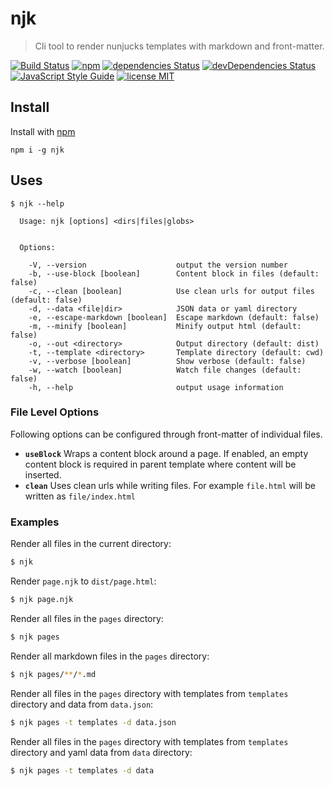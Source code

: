 # njk

> Cli tool to render nunjucks templates with markdown and front-matter.

[![Build Status](https://travis-ci.org/mohitsinghs/njk.svg)](https://travis-ci.org/mohitsinghs/njk)
[![npm](https://badge.fury.io/js/njk.svg)](http://badge.fury.io/js/njk)
[![dependencies Status](https://david-dm.org/mohitsinghs/njk/status.svg)](https://david-dm.org/mohitsinghs/njk)
[![devDependencies Status](https://david-dm.org/mohitsinghs/njk/dev-status.svg)](https://david-dm.org/mohitsinghs/njk?type=dev)
[![JavaScript Style Guide](https://img.shields.io/badge/code_style-standard-brightgreen.svg)](https://standardjs.com)
[![license MIT](https://img.shields.io/badge/license-MIT-brightgreen.svg)](https://github.com/mohitsinghs/njk/blob/master/LICENSE)

## Install

Install with [npm](https://npm.im/njk)

```console
npm i -g njk
```

## Uses

```console
$ njk --help

  Usage: njk [options] <dirs|files|globs>


  Options:

    -V, --version                    output the version number
    -b, --use-block [boolean]        Content block in files (default: false)
    -c, --clean [boolean]            Use clean urls for output files (default: false)
    -d, --data <file|dir>            JSON data or yaml directory
    -e, --escape-markdown [boolean]  Escape markdown (default: false)
    -m, --minify [boolean]           Minify output html (default: false)
    -o, --out <directory>            Output directory (default: dist)
    -t, --template <directory>       Template directory (default: cwd)
    -v, --verbose [boolean]          Show verbose (default: false)
    -w, --watch [boolean]            Watch file changes (default: false)
    -h, --help                       output usage information
```

### File Level Options
Following options can be configured through front-matter of individual files.
 - __`useBlock`__ Wraps a content block around a page. If enabled, an empty content block is required in parent template where content will be inserted.
 - __`clean`__ Uses clean urls while writing files. For example `file.html` will be written as `file/index.html`

### Examples
Render all files in the current directory:

```sh
$ njk
```

Render `page.njk` to `dist/page.html`:

```sh
$ njk page.njk
```

Render all files in the `pages` directory:

```sh
$ njk pages
```

Render all markdown files in the `pages` directory:

```sh
$ njk pages/**/*.md
```

Render all files in the `pages` directory with templates from `templates` directory and data from `data.json`:

```sh
$ njk pages -t templates -d data.json
```

Render all files in the `pages` directory with templates from `templates` directory and yaml data from `data` directory:

```sh
$ njk pages -t templates -d data
```
